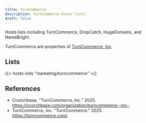 ```yaml
---
title: TurnCommerce
description: TurnCommerce hosts lists.
draft: false
---
```


Hosts lists including TurnCommerce, DropCatch, HugeDomains, and NameBright.

TurnCommerce are properties of [TurnCommerce, Inc](https://turncommerce.com/).

## Lists

{{< hosts-lists "marketing/turncommerce" >}}

## References

+ Crunchbase. "TurnCommerce, Inc." 2025. https://crunchbase.com/organization/turncommerce--inc-.
+ TurnCommerce, Inc. "TurnCommerce." 2025. https://turncommerce.com/.
